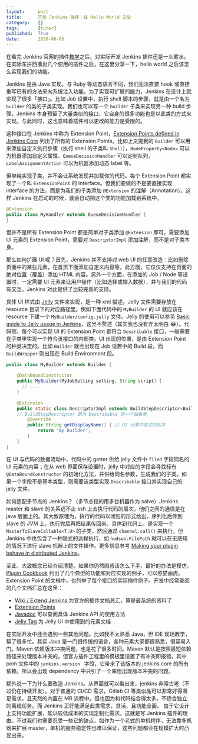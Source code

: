 ```yaml
---
layout:     post
title:      开发 Jenkins 插件：在 Hello World 之后
category:   []
tags:       [tutor]
published:  True
date:       2020-06-06
---
```


在看完 Jenkins 官网的插件[教学](https://www.jenkins.io/doc/developer/tutorial/)之后，对实际开发 Jenkins 插件还是一头雾水。在实际东拼西凑出几个使用的插件之后，在这里分享一下，hello world 之后该怎么实现我们的功能。

Jenkins 是由 Java 实现，与 Ruby 等动态语言不同，我们无法直接 hook 或直接重写已有的方法来向系统注入功能。为了实现可扩展的能力，Jenkins 在设计上就实现了很多「接口」。比如 Job 设置中，执行 shell 脚本的步骤，就是由一个名为 `builder` 的类的子类实现。我们也可以写一个 `builder` 子类来实现另一种 build 步骤。Jenkins 本身预留了大量类似的接口，它自身的很多功能也是以此类的方式来实现。与此同时，这也意味着插件可以更改的能力是受限的。

这种接口在 Jenkins 中称为 Extension Point，[Extension Points defined in Jenkins Core](https://www.jenkins.io/doc/developer/extensions/jenkins-core/) 列出了所有的  Extension Points。比如上文提到的 `Builder` 可以用来添加自定义执行步骤（执行 shell 的子类叫 `Shell`），`NodeProperty<Node>` 可以为机器添加自定义属性，`QueueDecisionHandler` 可以定制队列，`LabelAssignmentAction` 可以为机器添加动态 label 等。

但单纯实现子类，并不会让系统发现并加载你的代码。每个 Extension Point 都实现了一个叫 `ExtensionPoint` 的 interface。但我们要做的不是要直接实现 interface 的方法，而是为我们的子类添加 `@Extension` 的注解（Annotation）。这样 Jenkins 在启动的时候，就会自动把这个类的功能加载到系统中。

```java
@Extension
public class MyHandler extends QueueDecisionHandler {
}
```

但并不是所有 Extension Point 都是简单对子类添加 `@Extension` 即可。需要添加 UI 元素的 Extension Point，需要对 `DescriptorImpl` 添加注解，而不是对子类本身。

那么如何扩展 UI 呢？首先，Jenkins 并不支持对 web UI 的任意改造：比如删除页面中的某些元素，在首页下面添加自定义内容等。此方面，它仅仅支持在页面的绝对位置（覆盖）添加 HTML 内容。另外一个方面，在添加的 Job / Node 等设置时，一定需要 UI 元素来让用户操作（比如选择或输入数据），并与我们的代码有交互，Jenkins 对此提供了比较完善的支持。

具体 UI 样式由 [Jelly](https://en.wikipedia.org/wiki/Apache_Jelly) 文件来实现，是一种 xml 描述。Jelly 文件需要存放在 resource 目录下的对应路径里。例如下面代码中的 `MyBuilder` 的 UI 就应该在 resource 下建一个 `MyBuilder/config.jelly` 文件。Jelly 的使用可以参见 [Basic guide to Jelly usage in Jenkins](https://wiki.jenkins.io/display/JENKINS/Basic+guide+to+Jelly+usage+in+Jenkins)，这里不赘述（其实我也没有弄太明白 😂）。代码侧，每个可以实现 UI 的 Extension Point 都符合 `Describable` 接口，一般需要在子类里实现一个符合该接口的内部类。UI 出现的位置，是由 Extension Point 的种类决定的。比如 `Builder` 就会出现在 Job 设置中的 Build 段，而 `BuildWrapper` 则出现在 Build Environment 段。

```java
public class MyBuilder extends Builder {
  
    @DataBoundConstructor
    public MyBuilder(MyJobSetting setting, String script) {
      // ...
    }
  
    @Extension
    public static class DescriptorImpl extends BuildStepDescriptor<Builder> {
    // BuildStepDescriptor 即为 Describable 的一个抽象类
        @Override
        public String getDisplayName() { // UI 元素中显式的名字
            return "my builder";
        }
    }
}
```

在 UI 与代码的数据流动中，代码中的 getter 供给 jelly 文件中 `filed` 字段同名的 UI 元素的内容；在从 web 界面保存设置时，jelly 中对应的字段会寻找标有 `@DataBoundConstructor` 的初始化方法，并供给同名参数，生成我们的子类。如果一个字段不是基本类型，则需要该类型实现 `Describable` 接口并实现自己的 jelly 文件。

如何适配多节点的 Jenkins？（多节点指的用多台机器作为 salve）Jenkins master 和 slave 的关系远不止 ssh 上去执行代码的层次，他们之间的通信是在 java 层面上的。其大致原理为，执行的代码以闭包的形式给出，序列化后传到 slave 的 JVM 上，执行完后再把结果传回来。具体到代码上，是实现一个 `MasterToSlaveCallable<T,U>` 的子类，然后通过 `channel.call()` 来执行。但 Jenkins 中也包含了一种隐式的远程执行，如  `hudson.FilePath`  就可以在无感知的情况下进行 slave 机器上的文件操作。更多信息参考 [Making your plugin behave in distributed Jenkins](https://wiki.jenkins.io/display/JENKINS/Making+your+plugin+behave+in+distributed+Jenkins)。

至此，大致概念已经介绍清楚。如果你仍然困惑该怎么下手，最好的办法是模仿。[Plugin Cookbook](https://wiki.jenkins.io/display/JENKINS/Plugin+Cookbook) 列出了几个典型的功能和对应实现的例子，可以照猫画虎。Extension Point 的文档中，也列举了每个接口的实际插件例子。开发中经常查阅的几个文档汇总在这里：

- [Wiki / Extend Jenkins ](https://wiki.jenkins.io/display/JENKINS/Extend+Jenkins) 为官方的插件文档总汇，算是最系统的资料了
- [Extension Points](https://www.jenkins.io/doc/developer/extensions/jenkins-core/)
- [Javadoc](https://wiki.jenkins.io/display/JENKINS/Extend+Jenkins) 可以查阅具体 Jenkins API 的使用方法
- [Jelly Tag](https://reports.jenkins.io/core-taglib/jelly-taglib-ref.html#form:nested) 为 Jelly UI 中使用到的元素文档

在实际开发中还会遇到一些其他问题。比如我不太熟悉 Java，但 IDE 现场教学，帮了很多忙。其实 Java 是一门很传统的语言，各种元素大家都很熟悉，很容易入门。Maven 依赖版本冲突问题，也是花了很多时间。Maven 默认是按照最短依赖路径来处理版本冲突的，但官方插件工程里的模板里设置了有冲突即报错。其中 pom 文件中的 `jenkins.version ` 字段，它带来了该版本的 jenkins core 的所有依赖。所以会出现 dependency 中只引了一个库但出现版本冲突的问题。

额外说一下为什么要改造 Jenkins。从界面就可以看出来，jenkins 非常古老（不过仍在持续开发）。对于普通的 CI/CD 需求，Gitlab CI 等类似品可以非常好得满足需求，且天然的内置在 MR 流程中。但也因为和代码结合得太多，不适合独立的离线任务。而 Jenkins 正好能满足此类需求，灵活，且功能全面。 由于它设计上支持功能扩展，能以较低成本的实现定制化需求。这就是写 Jenkins 插件的理由。不过我们也需要忍受一些它的缺点，如作为一个老式的单机程序，无法靠多机器来扩展 master，单机的服务稳定性也难以保证，这些问题都会在规模扩大时凸显出来。

